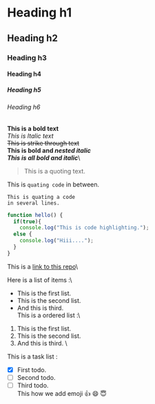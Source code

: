# Heading h1
## Heading h2
### Heading h3
#### Heading h4
##### Heading h5
###### Heading h6

**This is a bold text**\
*This is Italic text*\
~~This is strike through text~~\
**This is bold and _nested italic_**\
***This is all bold and italic***\

> This is a quoting text.

This is `quating code` in between.

```
This is quating a code
in several lines.
```

```javascript
function hello() {
  if(true){
    console.log("This is code highlighting.");
  else {
    console.log("Hiii....");
  }
}
```
This is a [link to this repo](https://github.com/Shashank-Salian/Readme)\

Here is a list of items :\
- This is the first list.
- This is the second list.
- And this is third.
\
This is a ordered list :\
1. This is the first list.
2. This is the second list.
3. And this is third.
\

This is a task list :
- [X] First todo.
- [ ] Second todo.
- [ ] Third todo.
\
This how we add emoji :+1: :smile: :innocent:
